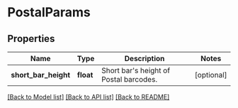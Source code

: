 # PostalParams

## Properties
Name | Type | Description | Notes
------------ | ------------- | ------------- | -------------
**short_bar_height** | **float** | Short bar&#39;s height of Postal barcodes. | [optional] 

[[Back to Model list]](../README.md#documentation-for-models) [[Back to API list]](../README.md#documentation-for-api-endpoints) [[Back to README]](../README.md)


